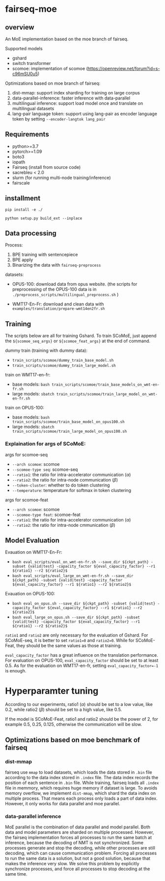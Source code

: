 # fairseq-moe
## overview
An MoE implementation based on the moe branch of fairseq.

Supported models
- gshard
- switch transformer
- scomoe: implementation of scomoe (https://openreview.net/forum?id=s-c96mSU0u5)

Optimizations based on moe branch of fairseq:
1. dist-mmap: support index sharding for training on large corpus
2. data-parallel-inference: faster inference with data-parallel
3. multilingual inference: support load model once and translate on multilingual datasets
4. lang-pair language token: support using lang-pair as encoder language token by setting `--encoder-langtok lang_pair`

## Requirements
- python>=3.7
- pytorch>=1.09
- boto3
- iopath
- Fairseq (install from source code)
- sacrebleu < 2.0
- slurm (for running multi-node training/inference)
- fairscale

## installment
`pip install -e ./`

`python setup.py build_ext --inplace`

## Data processing
Process:
1. BPE training with sentencepiece
2. BPE apply
3. Binarizing the data with `fairseq-preprocess`

datasets:
- OPUS-100: download data from opus website. (the scripts for preprocessing of the OPUS-100 data is in `./preprocess_scripts/multilingual_preprocess.sh` )

- WMT17-En-Fr: download and clean data with `examples/translation/prepare-wmt14en2fr.sh`

## Training
The scripts below are all for training Gshard. To train SCoMoE, just append the `${scomoe_seq_args}` or `${scomoe_feat_args}` at the end of command.


dummy train (training with dummy data): 
- `train_scripts/scomoe/dummy_train_base_model.sh`
- `train_scripts/scomoe/dummy_train_large_model.sh`

train on WMT17-en-fr: 
- base models: `bash train_scripts/scomoe/train_base_models_on_wmt-en-fr.sh`
- large models: `sbatch train_scripts/scomoe/train_large_model_on_wmt-en-fr.sh`

train on OPUS-100:
- base models: `bash train_scripts/scomoe/train_base_model_on_opus100.sh`
- large models: `sbatch train_scripts/scomoe/train_large_model_on_opus100.sh`


### Explaination for args of SCoMoE:
args for scomoe-seq
- `--arch scomoe`: scomoe
- `--scomoe-type seq`: scomoe-seq
- `--ratio1`: the ratio for intra-accelerator communication ($\alpha$)
- `--ratio2`: the ratio for intra-node communication ($\beta$)
- `--token-cluster`: whether to do token clustering
- `--temperature`: temperature for softmax in token clustering

args for scomoe-feat
- `--arch scomoe`: scomoe
- `--scomoe-type feat`: scomoe-feat
- `--ratio1`: the ratio for intra-accelerator communication ($\alpha$)
- `--ratio2`: the ratio for intra-node cmmunication ($\beta$)

## Model Evaluation
Evauation on WMT17-En-Fr: 
- `bash eval_scripts/eval_on_wmt-en-fr.sh --save_dir ${ckpt_path} -subset {valid|test} -capacity_factor ${eval_capacity_factor} --r1 ${ratio1} --r2 ${ratio2}$`
- `bash eval_scripts/eval_large_on_wmt-en-fr.sh --save_dir ${ckpt_path} -subset {valid|test} -capacity_factor ${eval_capacity_factor} --r1 ${ratio1} --r2 ${ratio2}$`

Evauation on OPUS-100: 
- `bash eval_on_opus.sh --save_dir ${ckpt_path} -subset {valid|test} -capacity_factor ${eval_capacity_factor} --r1 ${ratio1} --r2 ${ratio2}$`
- `bash eval_large_on_opus.sh --save_dir ${ckpt_path} -subset {valid|test} -capacity_factor ${eval_capacity_factor} --r1 ${ratio1} --r2 ${ratio2}$`


`ratio1` and `ratio2` are only necessary for the evaluation of Gshard. For SCoMoE-seq, it is better to set `ratio1=0` and `ratio2=0`. While for SCoMoE-Feat, they should be the same values as those at training.

`eval_capacity_factor` has a great influence on the translation performance. For evaluation on OPUS-100, `eval_capacity_factor` should be set to at least 0.5. As for the evaluation on WMT17-en-fr, setting `eval_capacity_factor=-1` is enough.

# Hyperparamter tuning
According to our experiments, ratio1 ($\alpha$) should be set to a low value, like 0.2, while ratio2 ($\beta$) should be set to a high value, like 0.5.

If the model is SCoMoE-Feat, ratio1 and ratio2 should be the power of 2, for example 0.5, 0.25, 0.125, otherwise the communication will be slow.

## Optimizations based on moe benchmark of fairseq
### dist-mmap
fairseq use `mmap` to load datasets, which loads the data stored in `.bin` file according to the data index stored in `.index` file. The data index records the position of each sentence in `.bin` file. While training, fairseq loads all `.index` file in memmory, which requires huge memory if dataset is large. To avoids memory overflow, we implement `dist-mmap`, which shard the data index on multiple process. That means each process only loads a part of data index. However, it only works for data parallel and moe parallel.

### data-parallel inference
MoE parallel is the combination of data parallel and model parallel. Both data and model parameters are sharded on multiple processed. However, the fairseq implementation forces all processes to run the same batch at inference, because the decoding of NMT is not synchronized. Some processes generate <eos> and stop the decoding, while other processes are still decoding, which can cause communication problem. Forcing all processes to run the same data is a solution, but not a good solution, because that makes the inference very slow. We solve this problem by explicitly synchronize processes, and force all processes to stop decoding at the same time.